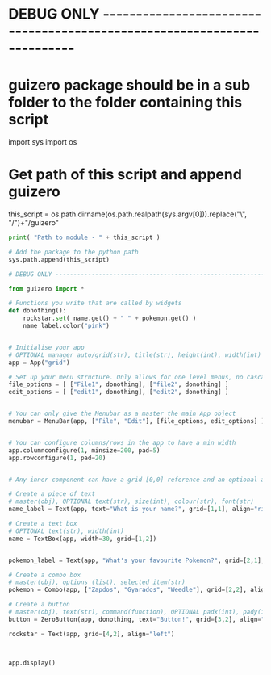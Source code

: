 # DEBUG ONLY ------------------------------------------------------------------------

# guizero package should be in a sub folder to the folder containing this script

import sys
import os

# Get path of this script and append guizero
this_script = os.path.dirname(os.path.realpath(sys.argv[0])).replace("\\", "/")+"/guizero"
```python
print( "Path to module - " + this_script )

# Add the package to the python path
sys.path.append(this_script)

# DEBUG ONLY ------------------------------------------------------------------------

from guizero import *

# Functions you write that are called by widgets
def donothing():
	rockstar.set( name.get() + " " + pokemon.get() )
	name_label.color("pink")


# Initialise your app
# OPTIONAL manager auto/grid(str), title(str), height(int), width(int)
app = App("grid")

# Set up your menu structure. Only allows for one level menus, no cascading within menus
file_options = [ ["File1", donothing], ["file2", donothing] ]
edit_options = [ ["edit1", donothing], ["edit2", donothing] ]


# You can only give the Menubar as a master the main App object
menubar = MenuBar(app, ["File", "Edit"], [file_options, edit_options] )


# You can configure columns/rows in the app to have a min width
app.columnconfigure(1, minsize=200, pad=5)
app.rowconfigure(1, pad=20)


# Any inner component can have a grid [0,0] reference and an optional alignment (top, bottom, left, right)

# Create a piece of text
# master(obj), OPTIONAL text(str), size(int), colour(str), font(str)
name_label = Text(app, text="What is your name?", grid=[1,1], align="right")

# Create a text box
# OPTIONAL text(str), width(int) 
name = TextBox(app, width=30, grid=[1,2])


pokemon_label = Text(app, "What's your favourite Pokemon?", grid=[2,1], align="right")

# Create a combo box
# master(obj), options (list), selected item(str)
pokemon = Combo(app, ["Zapdos", "Gyarados", "Weedle"], grid=[2,2], align="left")

# Create a button
# master(obj), text(str), command(function), OPTIONAL padx(int), pady(int)
button = ZeroButton(app, donothing, text="Button!", grid=[3,2], align="left")

rockstar = Text(app, grid=[4,2], align="left")



app.display()
```

